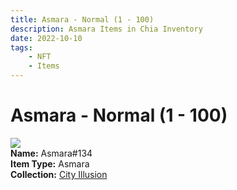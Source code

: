 ```yaml
---
title: Asmara - Normal (1 - 100)
description: Asmara Items in Chia Inventory
date: 2022-10-10
tags:
    - NFT
    - Items
---
```


# Asmara - Normal (1 - 100)
<div class="item_thumbnail">
<img loading="lazy" src="https://gm6cma22zzfonjdviamh6md5uiz4ir6ow3quwvzvtwfioqceoa.arweave.net/MzwmA1rOSua-kdUAYfzB9ojPER8624UtXNZ2Kh0BEcM"><br/>
<div><strong>Name:</strong> Asmara#134</div>
<div><strong>Item Type:</strong> Asmara</div>
<div><strong>Collection:</strong> <a href="https://www.spacescan.io/xch/nft/collection/col1lend2dcn558km4wcwta4xnkfv3xpcmlp9kyt0m909emvfxechlyqdl5ndg">City Illusion</a></div>
</div>

